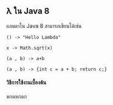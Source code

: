 ## λ ใน Java 8

แลมดาใน Java 8 สามารถเขียนได้เช่น 

`() -> "Hello Lambda"`

`x -> Math.sqrt(x)`

`(a , b) -> a+b`

`(a , b) -> {int c = a + b; return c;}`


####  วิธีการใช้งานเบื้องต้น
หกดหกดก
